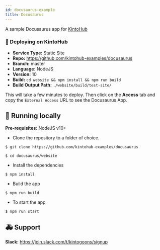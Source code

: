 ```yaml
---
id: docusaurus-example
title: Docusaurus
---
```


A sample Docusaurus app for [KintoHub](https://kintohub.com)

### :rocket: Deploying on KintoHub

- **Service Type:** Static Site
- **Repo:** https://github.com/kintohub-examples/docusaurus
- **Branch:** master
- **Language:** NodeJS
- **Version:** 10
- **Build:** `cd website && npm install && npm run build`
- **Build Output Path:** `./website/build/test-site/`

This will take a few minutes to deploy. Then click on the **Access** tab and copy the `External Access` URL to see the Docusaurus App.

## :hammer: Running locally

**Pre-requisites:** NodeJS v10+

- Clone the repository to a folder of choice.

```
$ git clone https://github.com/kintohub-examples/docusaurus

$ cd docusaurus/website
```

- Install the dependencies

```
$ npm install
```

- Build the app

```
$ npm run build
```

- To start the app

```
$ npm run start
```

## :ambulance: Support

**Slack:** https://join.slack.com/t/kintogoons/signup
